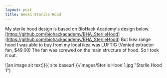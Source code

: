 ```yaml
---
layout: post
title: Week1 Sterile Hood
---
```


My sterile hood design is based on BioHack Academy's design below.
[https://github.com/biohackacademy/BHA_SterileHood]
(https://github.com/biohackacademy/BHA_SterileHood)
But Ikea range hood I was able to buy from my local ikea was LUFTIG (Vented extractor fan, $49.00)
The fan was screwed on the main structure of hood. So I took it out.


![an image alt text]({{ site.baseurl }}/images/Sterile Hood 1.jpg "Sterile Hood 1")
